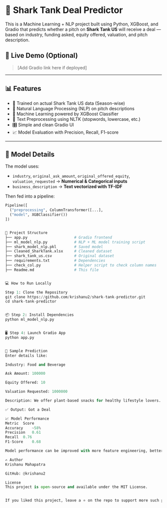 # 🦈 Shark Tank Deal Predictor

This is a Machine Learning + NLP project built using Python, XGBoost, and Gradio that predicts whether a pitch on **Shark Tank US** will receive a deal — based on industry, funding asked, equity offered, valuation, and pitch description.

## 🚀 Live Demo (Optional)
> [Add Gradio link here if deployed]

---

## 📊 Features

- 📁 Trained on actual Shark Tank US data (Season-wise)
- 💬 Natural Language Processing (NLP) on pitch descriptions
- 🤖 Machine Learning powered by XGBoost Classifier
- 🧠 Text Preprocessing using NLTK (stopwords, lowercase, etc.)
- 🎛️ Simple and clean Gradio UI
- 📈 Model Evaluation with Precision, Recall, F1-score

---

## 🧠 Model Details

The model uses:
- `industry`, `original_ask_amount`, `original_offered_equity`, `valuation_requested` → **Numerical & Categorical inputs**
- `business_description` → **Text vectorized with TF-IDF**

Then fed into a pipeline:
```python
Pipeline([
  ("preprocessing", ColumnTransformer([...],
  ("model", XGBClassifier())
])


📂 Project Structure
├── app.py                     # Gradio frontend
├── ml_model_nlp.py            # NLP + ML model training script
├── shark_model_nlp.pkl        # Saved model
├── Cleaned_SharkTank.xlsx     # Cleaned dataset
├── shark_tank_us.csv          # Original dataset
├── requirements.txt           # Dependencies
├── check_col.py               # Helper script to check column names
├── Readme.md                  # This file


💻 How to Run Locally

Step 1: Clone the Repository
git clone https://github.com/krishanu2/shark-tank-predictor.git
cd shark-tank-predictor


📦 Step 2: Install Dependencies
python ml_model_nlp.py


🖥️ Step 4: Launch Gradio App
python app.py


🧪 Sample Prediction
Enter details like:

Industry: Food and Beverage

Ask Amount: 100000

Equity Offered: 10

Valuation Requested: 1000000

Description: We offer plant-based snacks for healthy lifestyle lovers...

✅ Output: Got a Deal

📈 Model Performance
Metric	Score
Accuracy	~58%
Precision	0.61
Recall	0.76
F1-Score	0.68

Model performance can be improved with more feature engineering, better text embeddings, or ensemble models.

✍️ Author
Krishanu Mahapatra

GitHub: @krishanu2

License
This project is open-source and available under the MIT License.


If you liked this project, leave a ⭐ on the repo to support more such projects!

